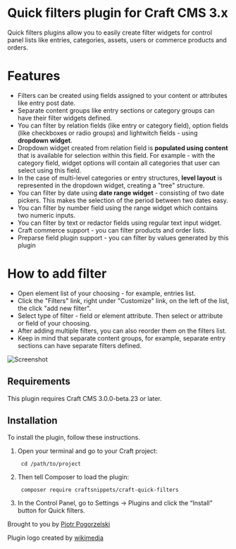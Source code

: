 # Quick filters plugin for Craft CMS 3.x

Quick filters plugins allow you to easily create filter widgets for control panel lists like entries, categories, assets, users or commerce products and orders.

# Features

* Filters can be created using fields assigned to your content or attributes like entry post date. 
* Separate content groups like entry sections or category groups can have their filter widgets defined.
* You can filter by relation fields (like entry or category field), option fields (like checkboxes or radio groups) and lightwitch fields - using **dropdown widget**.
* Dropdown widget created from relation field is **populated using content** that is available for selection within this field. For example - with the category field, widget options will contain all categories that user can select using this field.
* In the case of multi-level categories or entry structures, **level layout** is represented in the dropdown widget, creating a "tree" structure. 
* You can filter by date using **date range widget** - consisting of two date pickers. This makes the selection of the period between two dates easy.
* You can filter by number field using the range widget which contains two numeric inputs. 
* You can filter by text or redactor fields using regular text input widget.
* Craft commerce support - you can filter products and order lists.
* Preparse field plugin support - you can filter by values generated by this plugin

# How to add filter

* Open element list of your choosing - for example, entries list.
* Click the "Filters" link, right under "Customize" link, on the left of the list, the click "add new filter".
* Select type of filter - field or element attribute. Then select or attribute or field of your choosing.
* After adding multiple filters, you can also reorder them on the filters list.
* Keep in mind that separate content groups, for example, separate entry sections can have separate filters defined.

![Screenshot](resources/link.jpg)

## Requirements

This plugin requires Craft CMS 3.0.0-beta.23 or later.

## Installation

To install the plugin, follow these instructions.

1. Open your terminal and go to your Craft project:

        cd /path/to/project

2. Then tell Composer to load the plugin:

        composer require craftsnippets/craft-quick-filters

3. In the Control Panel, go to Settings → Plugins and click the “Install” button for Quick filters.

Brought to you by [Piotr Pogorzelski](http://craftsnippets.com/)

Plugin logo created by [wikimedia](https://commons.wikimedia.org/wiki/File:Eo_circle_blue_white_letter-f.svg)